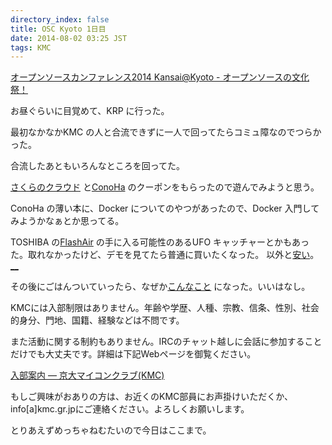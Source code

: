 ```yaml
---
directory_index: false
title: OSC Kyoto 1日目
date: 2014-08-02 03:25 JST
tags: KMC
---
```


[オープンソースカンファレンス2014 Kansai@Kyoto - オープンソースの文化祭！](http://www.ospn.jp/osc2014-kyoto/)

お昼ぐらいに目覚めて、KRP に行った。

最初なかなかKMC の人と合流できずに一人で回ってたらコミュ障なのでつらかった。

合流したあともいろんなところを回ってた。

[さくらのクラウド](http://cloud.sakura.ad.jp/) と[ConoHa](http://www.conoha.jp/) のクーポンをもらったので遊んでみようと思う。

ConoHa の薄い本に、Docker についてのやつがあったので、Docker 入門してみようかなぁとか思ってる。

TOSHIBA の[FlashAir](http://www.toshiba.co.jp/p-media/flashair/index_j.htm) の手に入る可能性のあるUFO キャッチャーとかもあった。取れなかったけど、デモを見てたら普通に買いたくなった。
以外と[安い](http://www.amazon.co.jp/dp/B00GX5EX18/)。[__](https://twitter.com/nonamea774/status/495279774210613248)

その後にごはんついていったら、なぜか[こんなこと](http://kmc.hatenablog.jp/entries/2014/08/02) になった。いいはなし。

<section class="KMC-guid">
<p>
KMCには入部制限はありません。年齢や学歴、人種、宗教、信条、性別、社会的身分、門地、国籍、経験などは不問です。
</p>

<p>
また活動に関する制約もありません。IRCのチャット越しに会話に参加することだけでも大丈夫です。詳細は下記Webページを御覧ください。
</p>

<p>
<a href="https://www.kmc.gr.jp/guidance/">入部案内 — 京大マイコンクラブ(KMC)</a>
</p>

<p>
もしご興味がおありの方は、お近くのKMC部員にお声掛けいただくか、 info[a]kmc.gr.jpにご連絡ください。よろしくお願いします。
</p>
</section>


とりあえずめっちゃねむたいので今日はここまで。
